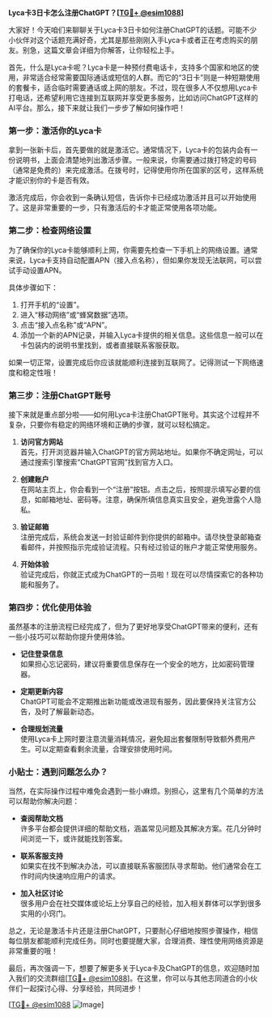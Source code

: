 **Lyca卡3日卡怎么注册ChatGPT？[[TG💪+ @esim1088](https://t.me/s/esim1088)]**

大家好！今天咱们来聊聊关于Lyca卡3日卡如何注册ChatGPT的话题。可能不少小伙伴对这个话题充满好奇，尤其是那些刚刚入手Lyca卡或者正在考虑购买的朋友。别急，这篇文章会详细为你解答，让你轻松上手。

首先，什么是Lyca卡呢？Lyca卡是一种预付费电话卡，支持多个国家和地区的使用，非常适合经常需要国际通话或短信的人群。而它的“3日卡”则是一种短期使用的套餐卡，适合临时需要通话或上网的朋友。不过，现在很多人不仅想用Lyca卡打电话，还希望利用它连接到互联网并享受更多服务，比如访问ChatGPT这样的AI平台。那么，接下来就让我们一步步了解如何操作吧！

### 第一步：激活你的Lyca卡

拿到一张新卡后，首先要做的就是激活它。通常情况下，Lyca卡的包装内会有一份说明书，上面会清楚地列出激活步骤。一般来说，你需要通过拨打特定的号码（通常是免费的）来完成激活。在拨号时，记得使用你所在国家的区号，这样系统才能识别你的卡是否有效。

激活完成后，你会收到一条确认短信，告诉你卡已经成功激活并且可以开始使用了。这是非常重要的一步，只有激活后的卡才能正常使用各项功能。

### 第二步：检查网络设置

为了确保你的Lyca卡能够顺利上网，你需要先检查一下手机上的网络设置。通常来说，Lyca卡支持自动配置APN（接入点名称），但如果你发现无法联网，可以尝试手动设置APN。

具体步骤如下：
1. 打开手机的“设置”。
2. 进入“移动网络”或“蜂窝数据”选项。
3. 点击“接入点名称”或“APN”。
4. 添加一个新的APN记录，并输入Lyca卡提供的相关信息。这些信息一般可以在卡包装内的说明书里找到，或者直接联系客服获取。

如果一切正常，设置完成后你应该就能顺利连接到互联网了。记得测试一下网络速度和稳定性哦！

### 第三步：注册ChatGPT账号

接下来就是重点部分啦——如何用Lyca卡注册ChatGPT账号。其实这个过程并不复杂，只要你有稳定的网络环境和正确的步骤，就可以轻松搞定。

1. **访问官方网站**  
   首先，打开浏览器并输入ChatGPT的官方网站地址。如果你不确定网址，可以通过搜索引擎搜索“ChatGPT官网”找到官方入口。

2. **创建账户**  
   在网站主页上，你会看到一个“注册”按钮。点击之后，按照提示填写必要的信息，如邮箱地址、密码等。注意，确保所填信息真实且安全，避免泄露个人隐私。

3. **验证邮箱**  
   注册完成后，系统会发送一封验证邮件到你提供的邮箱中。请尽快登录邮箱查看邮件，并按照指示完成验证流程。只有经过验证的账户才能正常使用服务。

4. **开始体验**  
   验证完成后，你就正式成为ChatGPT的一员啦！现在可以尽情探索它的各种功能和服务了。

### 第四步：优化使用体验

虽然基本的注册流程已经完成了，但为了更好地享受ChatGPT带来的便利，还有一些小技巧可以帮助你提升使用体验。

- **记住登录信息**  
  如果担心忘记密码，建议将重要信息保存在一个安全的地方，比如密码管理器。

- **定期更新内容**  
  ChatGPT可能会不定期推出新功能或改进现有服务，因此要保持关注官方公告，及时了解最新动态。

- **合理规划流量**  
  使用Lyca卡上网时要注意流量消耗情况，避免超出套餐限制导致额外费用产生。可以定期查看剩余流量，合理安排使用时间。

### 小贴士：遇到问题怎么办？

当然，在实际操作过程中难免会遇到一些小麻烦。别担心，这里有几个简单的方法可以帮助你解决问题：

- **查阅帮助文档**  
  许多平台都会提供详细的帮助文档，涵盖常见问题及其解决方案。花几分钟时间浏览一下，或许就能找到答案。

- **联系客服支持**  
  如果实在找不到解决办法，可以直接联系客服团队寻求帮助。他们通常会在工作时间内快速响应用户的请求。

- **加入社区讨论**  
  很多用户会在社交媒体或论坛上分享自己的经验，加入相关群体可以学到很多实用的小窍门。

总之，无论是激活卡片还是注册ChatGPT，只要耐心仔细地按照步骤操作，相信每位朋友都能顺利完成任务。同时也要提醒大家，合理消费、理性使用网络资源是非常重要的哦！

最后，再次强调一下，想要了解更多关于Lyca卡及ChatGPT的信息，欢迎随时加入我们的交流群组[[TG💪+ @esim1088](https://t.me/s/esim1088)]。在这里，你可以与其他志同道合的小伙伴们一起探讨心得、分享经验，共同进步！

[[TG💪+ @esim1088](https://t.me/s/esim1088) ![Image](https://i.postimg.cc/4NQfJmqS/Snipaste-2025-05-13-00-14-12.png)]